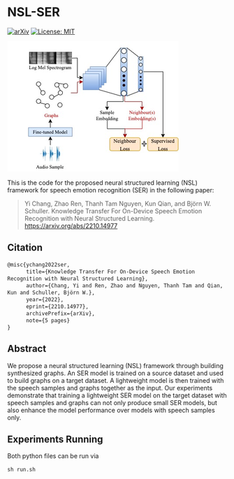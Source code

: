 # NSL-SER
[![arXiv](https://img.shields.io/badge/arXiv-2210.14977-b31b1b.svg)](https://arxiv.org/abs/2210.14977)
[![License: MIT](https://img.shields.io/badge/License-MIT-yellow.svg)](https://opensource.org/licenses/MIT)

![](nsl-framework.jpg)

This is the code for the proposed neural structured learning (NSL) framework for speech emotion recognition (SER) in the following paper: 

>Yi Chang, Zhao Ren, Thanh Tam Nguyen, Kun Qian, and Björn W. Schuller. Knowledge Transfer For On-Device Speech Emotion Recognition with Neural Structured Learning. https://arxiv.org/abs/2210.14977

## Citation

```
@misc{ychang2022ser,
      title={Knowledge Transfer For On-Device Speech Emotion Recognition with Neural Structured Learning}, 
      author={Chang, Yi and Ren, Zhao and Nguyen, Thanh Tam and Qian, Kun and Schuller, Björn W.},
      year={2022},
      eprint={2210.14977},
      archivePrefix={arXiv},
      note={5 pages}
}
```

## Abstract

We propose a neural structured learning (NSL) framework through building synthesized graphs. An SER model is trained on a source dataset and used to build graphs on a target dataset. A lightweight model is then trained with the speech samples and graphs together as the input. Our experiments demonstrate that training a lightweight SER model on the target dataset with speech samples and graphs can not only produce small SER models, but also enhance the model performance over models with speech samples only.


## Experiments Running

Both python files can be run via

```
sh run.sh
```
